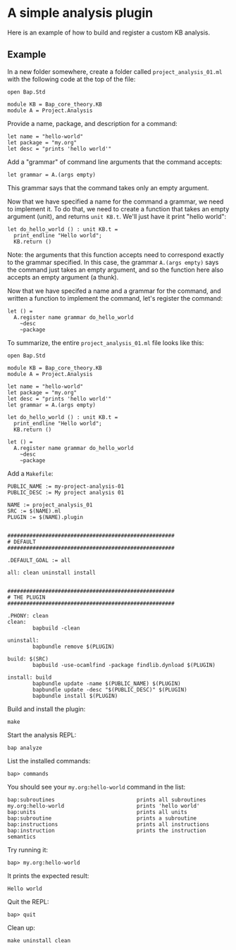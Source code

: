 # A simple analysis plugin

Here is an example of how to build and register a custom KB analysis.


## Example

In a new folder somewhere, create a folder called `project_analysis_01.ml` with the following code at the top of the file:

```
open Bap.Std

module KB = Bap_core_theory.KB
module A = Project.Analysis
```

Provide a name, package, and description for a command:

```
let name = "hello-world"
let package = "my.org"
let desc = "prints 'hello world'"
```

Add a "grammar" of command line arguments that the command accepts:

```
let grammar = A.(args empty)
```

This grammar says that the command takes only an empty argument.

Now that we have specified a name for the command a grammar, we need to implement it. To do that, we need to create a function that takes an empty argument (unit), and returns `unit KB.t`. We'll just have it print "hello world":

```
let do_hello_world () : unit KB.t =        
  print_endline "Hello world";
  KB.return ()
```

Note: the arguments that this function accepts need to correspond exactly to the grammar specified. In this case, the grammar `A.(args empty)` says the command just takes an empty argument, and so the function here also accepts an empty argument (a thunk).

Now that we have specifed a name and a grammar for the command, and written a function to implement the command, let's register the command:

```
let () =
  A.register name grammar do_hello_world
    ~desc
    ~package
```

To summarize, the entire `project_analysis_01.ml` file looks like this:

```
open Bap.Std

module KB = Bap_core_theory.KB
module A = Project.Analysis

let name = "hello-world"
let package = "my.org"
let desc = "prints 'hello world'"
let grammar = A.(args empty)

let do_hello_world () : unit KB.t =
  print_endline "Hello world";
  KB.return ()

let () =
  A.register name grammar do_hello_world
    ~desc
    ~package
```

Add a `Makefile`:

```
PUBLIC_NAME := my-project-analysis-01
PUBLIC_DESC := My project analysis 01

NAME := project_analysis_01
SRC := $(NAME).ml
PLUGIN := $(NAME).plugin


#####################################################
# DEFAULT
#####################################################

.DEFAULT_GOAL := all

all: clean uninstall install


#####################################################
# THE PLUGIN
#####################################################

.PHONY: clean
clean:
        bapbuild -clean

uninstall:
        bapbundle remove $(PLUGIN)

build: $(SRC)
        bapbuild -use-ocamlfind -package findlib.dynload $(PLUGIN)

install: build
        bapbundle update -name $(PUBLIC_NAME) $(PLUGIN)
        bapbundle update -desc "$(PUBLIC_DESC)" $(PLUGIN)
        bapbundle install $(PLUGIN)
```

Build and install the plugin:

```
make
```

Start the analysis REPL:

```
bap analyze
```

List the installed commands:

```
bap> commands
```

You should see your `my.org:hello-world` command in the list:

```
bap:subroutines                          prints all subroutines
my.org:hello-world                       prints 'hello world'
bap:units                                prints all units
bap:subroutine                           prints a subroutine
bap:instructions                         prints all instructions
bap:instruction                          prints the instruction semantics
```

Try running it:

```
bap> my.org:hello-world
```

It prints the expected result:

```
Hello world
```

Quit the REPL:

```
bap> quit
```

Clean up:

```
make uninstall clean
```
